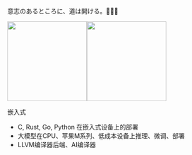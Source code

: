 
意志のあるところに、道は開ける。🍭🍭🍭

<img src="https://github-readme-stats.vercel.app/api?username=randoruf&count_private=true" height="180" /><img src="https://github-readme-stats.vercel.app/api/top-langs/?username=randoruf&langs_count=8&hide=html,css&layout=compact" height="180" /></a>

嵌入式
- C, Rust, Go, Python 在嵌入式设备上的部署
- 大模型在CPU、苹果M系列、低成本设备上推理、微调、部署
- LLVM编译器后端、AI编译器

